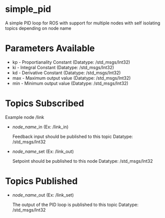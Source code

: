 # simple_pid
A simple PID loop for ROS with support for multiple nodes with self isolating topics depending on node name

# Parameters Available
* kp - Proportianality Constant (Datatype: /std_msgs/Int32)
* ki - Integral Constant (Datatype: /std_msgs/Int32)
* kd - Derivative Constant (Datatype: /std_msgs/Int32)
* max - Maximum output value (Datatype: /std_msgs/Int32)
* min - Minimum output value (Datatype: /std_msgs/Int32)

# Topics Subscribed
Example node /link
* *node_name*_in (Ex: /link_in)

   Feedback input should be published to this topic
   Datatype: /std_msgs/Int32
* *node_name*_set (Ex: /link_out)

   Setpoint should be published to this node
   Datatype: /std_msgs/Int32

# Topics Published
* *node_name*_out (Ex: /link_set)

   The output of the PID loop is published to this topic
   Datatype: /std_msgs/Int32
